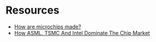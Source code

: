 # Resources
- [How are microchips made?](https://www.youtube.com/watch?v=g8Qav3vIv9s)
- [How ASML, TSMC And Intel Dominate The Chip Market](https://www.youtube.com/watch?v=2kJDTzFtUr4)